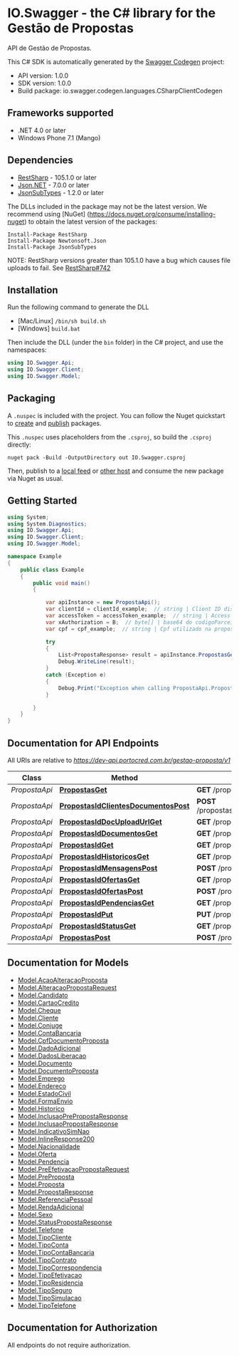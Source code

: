 # IO.Swagger - the C# library for the Gestão de Propostas

API de Gestão de Propostas.

This C# SDK is automatically generated by the [Swagger Codegen](https://github.com/swagger-api/swagger-codegen) project:

- API version: 1.0.0
- SDK version: 1.0.0
- Build package: io.swagger.codegen.languages.CSharpClientCodegen

<a name="frameworks-supported"></a>
## Frameworks supported
- .NET 4.0 or later
- Windows Phone 7.1 (Mango)

<a name="dependencies"></a>
## Dependencies
- [RestSharp](https://www.nuget.org/packages/RestSharp) - 105.1.0 or later
- [Json.NET](https://www.nuget.org/packages/Newtonsoft.Json/) - 7.0.0 or later
- [JsonSubTypes](https://www.nuget.org/packages/JsonSubTypes/) - 1.2.0 or later

The DLLs included in the package may not be the latest version. We recommend using [NuGet] (https://docs.nuget.org/consume/installing-nuget) to obtain the latest version of the packages:
```
Install-Package RestSharp
Install-Package Newtonsoft.Json
Install-Package JsonSubTypes
```

NOTE: RestSharp versions greater than 105.1.0 have a bug which causes file uploads to fail. See [RestSharp#742](https://github.com/restsharp/RestSharp/issues/742)

<a name="installation"></a>
## Installation
Run the following command to generate the DLL
- [Mac/Linux] `/bin/sh build.sh`
- [Windows] `build.bat`

Then include the DLL (under the `bin` folder) in the C# project, and use the namespaces:
```csharp
using IO.Swagger.Api;
using IO.Swagger.Client;
using IO.Swagger.Model;
```
<a name="packaging"></a>
## Packaging

A `.nuspec` is included with the project. You can follow the Nuget quickstart to [create](https://docs.microsoft.com/en-us/nuget/quickstart/create-and-publish-a-package#create-the-package) and [publish](https://docs.microsoft.com/en-us/nuget/quickstart/create-and-publish-a-package#publish-the-package) packages.

This `.nuspec` uses placeholders from the `.csproj`, so build the `.csproj` directly:

```
nuget pack -Build -OutputDirectory out IO.Swagger.csproj
```

Then, publish to a [local feed](https://docs.microsoft.com/en-us/nuget/hosting-packages/local-feeds) or [other host](https://docs.microsoft.com/en-us/nuget/hosting-packages/overview) and consume the new package via Nuget as usual.

<a name="getting-started"></a>
## Getting Started

```csharp
using System;
using System.Diagnostics;
using IO.Swagger.Api;
using IO.Swagger.Client;
using IO.Swagger.Model;

namespace Example
{
    public class Example
    {
        public void main()
        {

            var apiInstance = new PropostaApi();
            var clientId = clientId_example;  // string | Client ID disponibilizado na criação da App.
            var accessToken = accessToken_example;  // string | Access Token com permissões de acesso.
            var xAuthorization = B;  // byte[] | base64 do codigoParceiro:codigoUsuario:senha.
            var cpf = cpf_example;  // string | Cpf utilizado na proposta.

            try
            {
                List<PropostaResponse> result = apiInstance.PropostasGet(clientId, accessToken, xAuthorization, cpf);
                Debug.WriteLine(result);
            }
            catch (Exception e)
            {
                Debug.Print("Exception when calling PropostaApi.PropostasGet: " + e.Message );
            }

        }
    }
}
```

<a name="documentation-for-api-endpoints"></a>
## Documentation for API Endpoints

All URIs are relative to *https://dev-api.portocred.com.br/gestao-proposta/v1*

Class | Method | HTTP request | Description
------------ | ------------- | ------------- | -------------
*PropostaApi* | [**PropostasGet**](docs/PropostaApi.md#propostasget) | **GET** /propostas | 
*PropostaApi* | [**PropostasIdClientesDocumentosPost**](docs/PropostaApi.md#propostasidclientesdocumentospost) | **POST** /propostas/{id}/clientes/documentos | 
*PropostaApi* | [**PropostasIdDocUploadUrlGet**](docs/PropostaApi.md#propostasiddocuploadurlget) | **GET** /propostas/{id}/doc-upload-url | 
*PropostaApi* | [**PropostasIdDocumentosGet**](docs/PropostaApi.md#propostasiddocumentosget) | **GET** /propostas/{id}/documentos | 
*PropostaApi* | [**PropostasIdGet**](docs/PropostaApi.md#propostasidget) | **GET** /propostas/{id} | 
*PropostaApi* | [**PropostasIdHistoricosGet**](docs/PropostaApi.md#propostasidhistoricosget) | **GET** /propostas/{id}/historicos | 
*PropostaApi* | [**PropostasIdMensagensPost**](docs/PropostaApi.md#propostasidmensagenspost) | **POST** /propostas/{id}/mensagens | 
*PropostaApi* | [**PropostasIdOfertasGet**](docs/PropostaApi.md#propostasidofertasget) | **GET** /propostas/{id}/ofertas | 
*PropostaApi* | [**PropostasIdOfertasPost**](docs/PropostaApi.md#propostasidofertaspost) | **POST** /propostas/{id}/ofertas | 
*PropostaApi* | [**PropostasIdPendenciasGet**](docs/PropostaApi.md#propostasidpendenciasget) | **GET** /propostas/{id}/pendencias | 
*PropostaApi* | [**PropostasIdPut**](docs/PropostaApi.md#propostasidput) | **PUT** /propostas/{id} | 
*PropostaApi* | [**PropostasIdStatusGet**](docs/PropostaApi.md#propostasidstatusget) | **GET** /propostas/{id}/status | 
*PropostaApi* | [**PropostasPost**](docs/PropostaApi.md#propostaspost) | **POST** /propostas | 


<a name="documentation-for-models"></a>
## Documentation for Models

 - [Model.AcaoAlteracaoProposta](docs/AcaoAlteracaoProposta.md)
 - [Model.AlteracaoPropostaRequest](docs/AlteracaoPropostaRequest.md)
 - [Model.Candidato](docs/Candidato.md)
 - [Model.CartaoCredito](docs/CartaoCredito.md)
 - [Model.Cheque](docs/Cheque.md)
 - [Model.Cliente](docs/Cliente.md)
 - [Model.Conjuge](docs/Conjuge.md)
 - [Model.ContaBancaria](docs/ContaBancaria.md)
 - [Model.CpfDocumentoProposta](docs/CpfDocumentoProposta.md)
 - [Model.DadoAdicional](docs/DadoAdicional.md)
 - [Model.DadosLiberacao](docs/DadosLiberacao.md)
 - [Model.Documento](docs/Documento.md)
 - [Model.DocumentoProposta](docs/DocumentoProposta.md)
 - [Model.Emprego](docs/Emprego.md)
 - [Model.Endereco](docs/Endereco.md)
 - [Model.EstadoCivil](docs/EstadoCivil.md)
 - [Model.FormaEnvio](docs/FormaEnvio.md)
 - [Model.Historico](docs/Historico.md)
 - [Model.InclusaoPrePropostaResponse](docs/InclusaoPrePropostaResponse.md)
 - [Model.InclusaoPropostaResponse](docs/InclusaoPropostaResponse.md)
 - [Model.IndicativoSimNao](docs/IndicativoSimNao.md)
 - [Model.InlineResponse200](docs/InlineResponse200.md)
 - [Model.Nacionalidade](docs/Nacionalidade.md)
 - [Model.Oferta](docs/Oferta.md)
 - [Model.Pendencia](docs/Pendencia.md)
 - [Model.PreEfetivacaoPropostaRequest](docs/PreEfetivacaoPropostaRequest.md)
 - [Model.PreProposta](docs/PreProposta.md)
 - [Model.Proposta](docs/Proposta.md)
 - [Model.PropostaResponse](docs/PropostaResponse.md)
 - [Model.ReferenciaPessoal](docs/ReferenciaPessoal.md)
 - [Model.RendaAdicional](docs/RendaAdicional.md)
 - [Model.Sexo](docs/Sexo.md)
 - [Model.StatusPropostaResponse](docs/StatusPropostaResponse.md)
 - [Model.Telefone](docs/Telefone.md)
 - [Model.TipoCliente](docs/TipoCliente.md)
 - [Model.TipoConta](docs/TipoConta.md)
 - [Model.TipoContaBancaria](docs/TipoContaBancaria.md)
 - [Model.TipoContrato](docs/TipoContrato.md)
 - [Model.TipoCorrespondencia](docs/TipoCorrespondencia.md)
 - [Model.TipoEfetivacao](docs/TipoEfetivacao.md)
 - [Model.TipoResidencia](docs/TipoResidencia.md)
 - [Model.TipoSeguro](docs/TipoSeguro.md)
 - [Model.TipoSimulacao](docs/TipoSimulacao.md)
 - [Model.TipoTelefone](docs/TipoTelefone.md)


<a name="documentation-for-authorization"></a>
## Documentation for Authorization

All endpoints do not require authorization.
